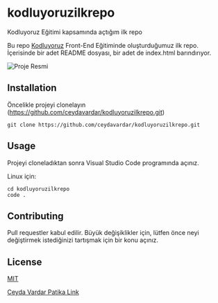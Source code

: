 # kodluyoruzilkrepo
Kodluyoruz Eğitimi kapsamında açtığım ilk repo

Bu repo [Kodluyoruz](https://www.kodluyoruz.org) Front-End Eğitiminde oluşturduğumuz ilk repo. İçerisinde bir adet README dosyası, bir adet de index.html barındırıyor.

![Proje Resmi](https://i.ibb.co/L0kCbrP/Screenshot-13.png)


## Installation

  

Öncelikle projeyi clonelayın (https://github.com/ceydavardar/kodluyoruzilkrepo.git)

  

` git clone https://github.com/ceydavardar/kodluyoruzilkrepo.git `

  

## Usage

Projeyi cloneladıktan sonra Visual Studio Code programında açınız.

Linux için:

```linux
cd kodluyoruzilkrepo
code .
```

## Contributing

Pull requestler kabul edilir. Büyük değişiklikler için, lütfen önce neyi değiştirmek istediğinizi tartışmak için bir konu açınız.

## License

[MIT](https://choosealicense.com/licenses/mit/)

[Ceyda Vardar Patika Link](https://app.patika.dev/ceydavardar)
